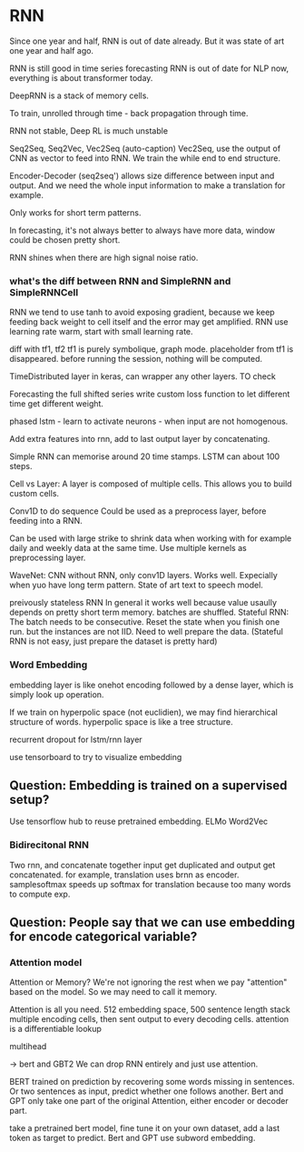 # RNN

Since one year and half, RNN is out of date already. But it was state of art one year and half ago. 

RNN is still good in time series forecasting
RNN is out of date for NLP now, everything is about transformer today. 

DeepRNN is a stack of memory cells. 

To train, unrolled through time - back propagation through time. 

RNN not stable, Deep RL is much unstable

Seq2Seq, Seq2Vec, Vec2Seq (auto-caption)
Vec2Seq, use the output of CNN as vector to feed into RNN. We train the while end to end structure. 

Encoder-Decoder (seq2seq') allows size difference between input and output. And we need the whole input information to make a translation for example. 

Only works for short term patterns. 

In forecasting, it's not always better to always have more data, window could be chosen pretty short. 

RNN shines when there are high signal noise ratio. 

### what's the diff between RNN and SimpleRNN and SimpleRNNCell

RNN we tend to use tanh to avoid exposing gradient, because we keep feeding back weight to cell itself and the error may get amplified. 
RNN use learning rate warm, start with small learning rate. 

diff with tf1, tf2
tf1 is purely symbolique, graph mode. placeholder from tf1 is disappeared. 
before running the session, nothing will be computed. 

TimeDistributed layer in keras, can wrapper any other layers. TO check

Forecasting the full shifted series
write custom loss function to let different time get different weight. 

phased lstm - learn to activate neurons - when input are not homogenous. 

Add extra features into rnn, add to last output layer by concatenating.

Simple RNN can memorise around 20 time stamps. LSTM can about 100 steps. 

Cell vs Layer:
A layer is composed of multiple cells. 
This allows you to build custom cells. 


Conv1D to do sequence
Could be used as a preprocess layer, before feeding into a RNN. 

Can be used with large strike to shrink data when working with for example daily and weekly data at the same time. 
Use multiple kernels as preprocessing layer. 

WaveNet: CNN without RNN, only conv1D layers. Works well.  Expecially when yuo have long term pattern. State of art text to speech model. 


preivously stateless RNN
In general it works well because value usaully depends on pretty short term memory.
batches are shuffled.
Stateful RNN: The batch needs to be consecutive. Reset the state when you finish one run. 
but the instances are not IID.
Need to well prepare the data. (Stateful RNN is not easy, just prepare the dataset is pretty hard)

### Word Embedding
embedding layer is like onehot encoding followed by a dense layer, which is simply look up operation. 

If we train on hyperpolic space (not euclidien), we may find hierarchical structure of words.
hyperpolic space is like a tree structure. 

recurrent dropout for lstm/rnn layer

use tensorboard to try to visualize embedding

## Question: Embedding is trained on a supervised setup? 

Use tensorflow hub to reuse pretrained embedding.
ELMo
Word2Vec

### Bidirecitonal RNN
Two rnn, and concatenate together
input get duplicated and output get concatenated.
for example, translation uses brnn as encoder.
samplesoftmax speeds up softmax for translation because too many words to compute exp.

## Question: People say that we can use embedding for encode categorical variable? 
### Attention model
Attention or Memory? 
We're not ignoring the rest when we pay "attention" based on the model. So we may need to call it memory. 

Attention is all you need.
512 embedding space, 500 sentence length
stack multiple encoding cells, then sent output to every decoding cells. 
attention is a differentiable lookup

multihead

-> bert and GBT2
We can drop RNN entirely and just use attention. 

BERT trained on prediction by recovering some words missing in sentences. Or two sentences as input, predict whether one follows another. 
Bert and GPT only take one part of the original Attention, either encoder or decoder part. 

take a pretrained bert model, fine tune it on your own dataset, add a last token as target to predict. 
Bert and GPT use subword embedding. 




